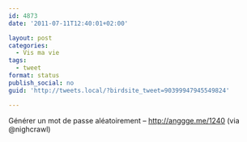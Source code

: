 ```yaml
---
id: 4873
date: '2011-07-11T12:40:01+02:00'

layout: post
categories:
  - Vis ma vie
tags:
  - tweet
format: status
publish_social: no
guid: 'http://tweets.local/?birdsite_tweet=90399947945549824'

---
```


Générer un mot de passe aléatoirement – http://anggge.me/1240 (via @nighcrawl)